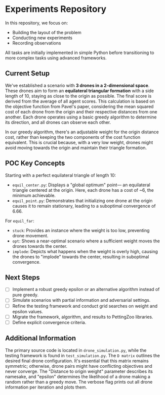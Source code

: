 # Experiments Repository

In this repository, we focus on:

- Building the layout of the problem
- Conducting new experiments
- Recording observations

All tasks are initially implemented in simple Python before transitioning to more complex tasks using advanced frameworks.

## Current Setup

We've established a scenario with **3 drones in a 2-dimensional space**. These drones aim to form an **equilateral triangular formation** with a side length of 10, staying as close to the origin as possible. The final score is derived from the average of all agent scores. This calculation is based on the objective function from Pavel's paper, considering the mean squared cost of each drone from the origin and their respective distances from one another. Each drone operates using a basic greedy algorithm to determine its direction, and all drones can observe each other.

In our greedy algorithm, there's an adjustable weight for the origin distance cost, rather than keeping the two components of the cost function equivalent. This is crucial because, with a very low weight, drones might avoid moving towards the origin and maintain their triangle formation.

## POC Key Concepts

Starting with a perfect equilateral triangle of length 10:

- `equil_center.py`: Displays a "global optimum" point— an equilateral triangle centered at the origin. Here, each drone has a cost of ~6, the minimum achievable.
- `equil_point.py`: Demonstrates that initializing one drone at the origin causes it to remain stationary, leading to a suboptimal convergence of 6.66.

For `equil_far`:

- `stuck`: Provides an instance where the weight is too low, preventing drone movement.
- `opt`: Shows a near-optimal scenario where a sufficient weight moves the drones towards the center.
- `implode`: Depicts what happens when the weight is overly high, causing the drones to "implode" towards the center, resulting in suboptimal convergence.

## Next Steps

- [ ] Implement a robust greedy epsilon or an alternative algorithm instead of pure greedy.
- [ ] Simulate scenarios with partial information and adversarial settings.
- [ ] Refine the testing framework and conduct grid searches on weight and epsilon values.
- [ ] Migrate the framework, algorithm, and results to PettingZoo libraries.
- [ ] Define explicit convergence criteria.

## Additional Information

The primary source code is located in `drone_simulation.py`, while the testing framework is found in `test_simulation.py`. The `D matrix` outlines the desired final drone configuration. It's essential that this matrix remains symmetric; otherwise, drone pairs might have conflicting objectives and never converge. The "Distance to origin weight" parameter describes its namesake, and "epsilon" determines the likelihood of a drone making a random rather than a greedy move.
The verbose flag prints out all drone information per iteration and plots them. 
